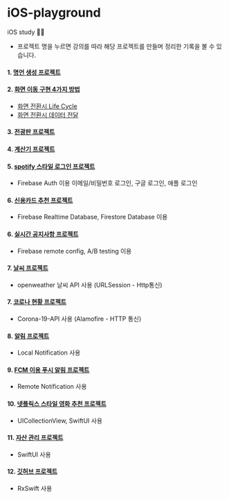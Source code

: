 # iOS-playground
iOS study 👩‍💻
* 프로젝트 명을 누르면 강의를 따라 해당 프로젝트를 만들며 정리한 기록을 볼 수 있습니다.

#### 1. [명언 생성 프로젝트](https://yesiamnahee.tistory.com/114?category=886482)

#### 2. [화면 이동 구현 4가지 방법](https://yesiamnahee.tistory.com/110?category=886482)
+ [화면 전환시 Life Cycle](https://yesiamnahee.tistory.com/111?category=886482)
+ [화면 전환시 데이터 전달](https://yesiamnahee.tistory.com/112?category=886482)

#### 3. [전광판 프로젝트](https://yesiamnahee.tistory.com/115)

#### 4. [계산기 프로젝트](https://yesiamnahee.tistory.com/116)

#### 5. [spotify 스타일 로그인 프로젝트](https://yesiamnahee.tistory.com/117)
- Firebase Auth 이용 이메일/비밀번호 로그인, 구글 로그인, 애플 로그인

#### 6. [신용카드 추천 프로젝트](https://yesiamnahee.tistory.com/118)
- Firebase Realtime Database, Firestore Database 이용

#### 6. [실시간 공지사항 프로젝트](https://yesiamnahee.tistory.com/124?category=886482)
- Firebase remote config, A/B testing 이용

#### 7. [날씨 프로젝트](https://yesiamnahee.tistory.com/127)
- openweather 날씨 API 사용 (URLSession - Http통신)

#### 7. [코로나 현황 프로젝트](https://yesiamnahee.tistory.com/128?category=886482)
- Corona-19-API 사용 (Alamofire - HTTP 통신)

#### 8. [알림 프로젝트](https://yesiamnahee.tistory.com/132)
-  Local Notification 사용

#### 9. [FCM 이용 푸시 알림 프로젝트](https://yesiamnahee.tistory.com/133?category=886482)
-  Remote Notification 사용

#### 10. [넷플릭스 스타일 영화 추천 프로젝트](https://yesiamnahee.tistory.com/131?category=886482)
-  UICollectionView, SwiftUI 사용

#### 11. [자산 관리 프로젝트](https://yesiamnahee.tistory.com/145?category=886482)
- SwiftUI 사용

#### 12. [깃허브 프로젝트]()
- RxSwift 사용

